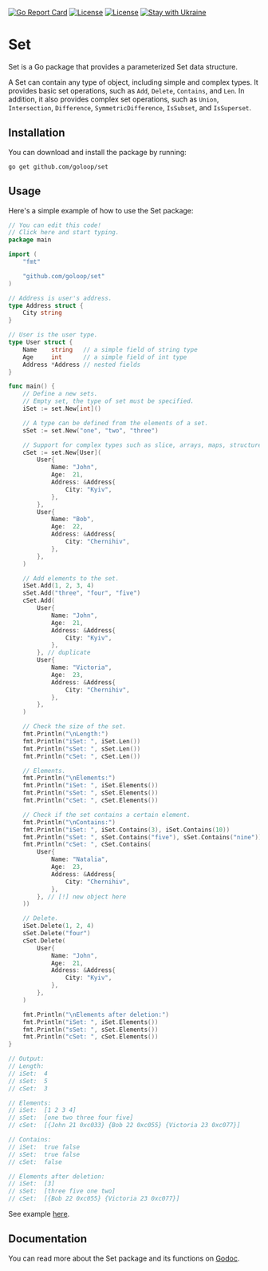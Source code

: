 [![Go Report Card](https://goreportcard.com/badge/github.com/goloop/set?v1)](https://goreportcard.com/report/github.com/goloop/set) [![License](https://img.shields.io/badge/license-MIT-brightgreen)](https://github.com/goloop/set/blob/master/LICENSE) [![License](https://img.shields.io/badge/godoc-YES-green)](https://godoc.org/github.com/goloop/set) [![Stay with Ukraine](https://img.shields.io/static/v1?label=Stay%20with&message=Ukraine%20♥&color=ffD700&labelColor=0057B8&style=flat)](https://u24.gov.ua/)


# Set

Set is a Go package that provides a parameterized Set data structure.

A Set can contain any type of object, including simple and complex types. It provides basic set operations, such as `Add`, `Delete`, `Contains`, and `Len`. In addition, it also provides complex set operations, such as `Union`, `Intersection`, `Difference`, `SymmetricDifference`, `IsSubset`, and `IsSuperset`.

## Installation

You can download and install the package by running:

```shell
go get github.com/goloop/set
```

## Usage

Here's a simple example of how to use the Set package:

```go
// You can edit this code!
// Click here and start typing.
package main

import (
	"fmt"

	"github.com/goloop/set"
)

// Address is user's address.
type Address struct {
	City string
}

// User is the user type.
type User struct {
	Name    string   // a simple field of string type
	Age     int      // a simple field of int type
	Address *Address // nested fields
}

func main() {
	// Define a new sets.
	// Empty set, the type of set must be specified.
	iSet := set.New[int]()

	// A type can be defined from the elements of a set.
	sSet := set.New("one", "two", "three")

	// Support for complex types such as slice, arrays, maps, structures.
	cSet := set.New[User](
		User{
			Name: "John",
			Age:  21,
			Address: &Address{
				City: "Kyiv",
			},
		},
		User{
			Name: "Bob",
			Age:  22,
			Address: &Address{
				City: "Chernihiv",
			},
		},
	)

	// Add elements to the set.
	iSet.Add(1, 2, 3, 4)
	sSet.Add("three", "four", "five")
	cSet.Add(
		User{
			Name: "John",
			Age:  21,
			Address: &Address{
				City: "Kyiv",
			},
		}, // duplicate
		User{
			Name: "Victoria",
			Age:  23,
			Address: &Address{
				City: "Chernihiv",
			},
		},
	)

	// Check the size of the set.
	fmt.Println("\nLength:")
	fmt.Println("iSet: ", iSet.Len())
	fmt.Println("sSet: ", sSet.Len())
	fmt.Println("cSet: ", cSet.Len())

	// Elements.
	fmt.Println("\nElements:")
	fmt.Println("iSet: ", iSet.Elements())
	fmt.Println("sSet: ", sSet.Elements())
	fmt.Println("cSet: ", cSet.Elements())

	// Check if the set contains a certain element.
	fmt.Println("\nContains:")
	fmt.Println("iSet: ", iSet.Contains(3), iSet.Contains(10))
	fmt.Println("sSet: ", sSet.Contains("five"), sSet.Contains("nine"))
	fmt.Println("cSet: ", cSet.Contains(
		User{
			Name: "Natalia",
			Age:  23,
			Address: &Address{
				City: "Chernihiv",
			},
		}, // [!] new object here
	))

	// Delete.
	iSet.Delete(1, 2, 4)
	sSet.Delete("four")
	cSet.Delete(
		User{
			Name: "John",
			Age:  21,
			Address: &Address{
				City: "Kyiv",
			},
		},
	)

	fmt.Println("\nElements after deletion:")
	fmt.Println("iSet: ", iSet.Elements())
	fmt.Println("sSet: ", sSet.Elements())
	fmt.Println("cSet: ", cSet.Elements())
}

// Output:
// Length:
// iSet:  4
// sSet:  5
// cSet:  3

// Elements:
// iSet:  [1 2 3 4]
// sSet:  [one two three four five]
// cSet:  [{John 21 0xc033} {Bob 22 0xc055} {Victoria 23 0xc077}]

// Contains:
// iSet:  true false
// sSet:  true false
// cSet:  false

// Elements after deletion:
// iSet:  [3]
// sSet:  [three five one two]
// cSet:  [{Bob 22 0xc055} {Victoria 23 0xc077}]
```

See example [here](https://go.dev/play/p/YXrjFLcbxOo).


## Documentation
You can read more about the Set package and its functions on [Godoc](https://godoc.org/github.com/goloop/set).


